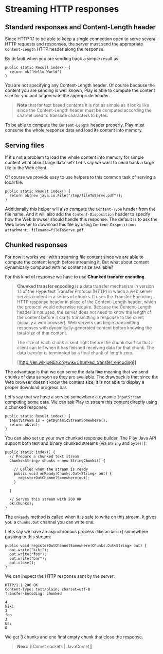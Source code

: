 # Streaming HTTP responses

## Standard responses and Content-Length header

Since HTTP 1.1 to be able to keep a single connection open to serve several HTTP requests and responses, the server must send the appropriate `Content-Length` HTTP header along the response. 

By default when you are sending back a simple result as:

```
public static Result index() {
  return ok("Hello World")
}
```

You are not specifying any Content-Length header. Of course because the content you are sending is well known, Play is able to compute the content size for you and to generate the appropriate header.

> **Note** that for text based contents it is not as simple as it looks like since the Content-Length header must be computed according the charset used to translate characters to bytes.

To be able to compute the `Content-Length` header properly, Play must consume the whole response data and load its content into memory. 

## Serving files

If it's not a problem to load the whole content into memory for simple content what about large data set? Let's say we want to send back a large file to the Web client.

Of course we provide easy to use helpers to this common task of serving a local file:

```
public static Result index() {
  return ok(new java.io.File("/tmp/fileToServe.pdf"));
}
```

Additionally this helper will also compute the `Content-Type` header from the file name. And it will also add the `Content-Disposition` header to specify how the Web browser should handle this response. The default is to ask the Web browser to download this file by using `Content-Disposition: attachment; filename=fileToServe.pdf`.

## Chunked responses

For now it works well with streaming file content since we are able to compute the content length before streaming it. But what about content dynamically computed with no content size available?

For this kind of response we have to use **Chunked transfer encoding**. 

> **Chunked transfer encoding** is a data transfer mechanism in version 1.1 of the Hypertext Transfer Protocol (HTTP) in which a web server serves content in a series of chunks. It uses the Transfer-Encoding HTTP response header in place of the Content-Length header, which the protocol would otherwise require. Because the Content-Length header is not used, the server does not need to know the length of the content before it starts transmitting a response to the client (usually a web browser). Web servers can begin transmitting responses with dynamically-generated content before knowing the total size of that content.
> 
> The size of each chunk is sent right before the chunk itself so that a client can tell when it has finished receiving data for that chunk. The data transfer is terminated by a final chunk of length zero.
>
> [[http://en.wikipedia.org/wiki/Chunked_transfer_encoding]]

The advantage is that we can serve the data **live** meaning that we send chunks of data as soon as they are available. The drawback is that since the Web browser doesn't know the content size, it is not able to display a proper download progress bar.

Let's say that we have a service somewhere a dynamic `InputStream` computing some data. We can ask Play to stream this content directly using a chunked response:

```
public static Result index() {
  InputStream is = getDynamicStreamSomewhere();
  return ok(is);
}
```

You can also set up your own chunked response builder. The Play Java API support both text and binary chunked streams (via `String` and `byte[]`):

```
public static index() {
  // Prepare a chunked text stream
  Chunks<String> chunks = new StringChunks() {
    
    // Called when the stream is ready
    public void onReady(Chunks.Out<String> out) {
      registerOutChannelSomewhere(out);
    }
    
  }
  
  // Serves this stream with 200 OK
  ok(chunks);
}
```

The `onReady` method is called when it is safe to write on this stream. It gives you a `Chunks.Out` channel you can write one.

Let's say we have an asynchronous process (like an `Actor`) somewhere pushing to this stream:

```
public void registerOutChannelSomewhere(Chunks.Out<String> out) {
  out.write("kiki");
  out.write("foo");
  out.write("bar");
  out.close();
}
```

We can inspect the HTTP response sent by the server:

```
HTTP/1.1 200 OK
Content-Type: text/plain; charset=utf-8
Transfer-Encoding: chunked

4
kiki
3
foo
3
bar
0

```

We get 3 chunks and one final empty chunk that close the response.

> **Next:** [[Comet sockets | JavaComet]]